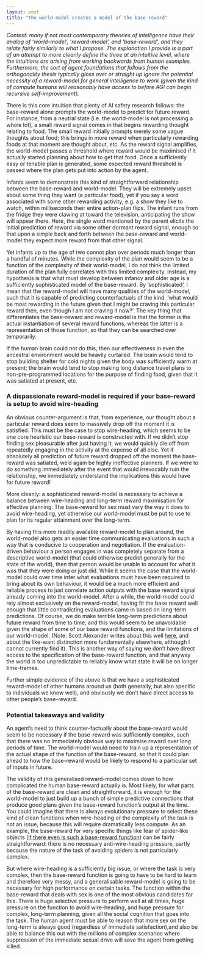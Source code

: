 ```yaml
---
layout: post
title: "The world-model creates a model of the base-reward"
---
```


_Context: many if not most contemporary theories of intelligence have their analog of ‘world-model’, ‘reward-model’, and ‘base-reward’, and they relate fairly similarly to what I propose. The explanation I provide is a part of an attempt to more cleanly define the three at an intuitive level, where the intuitions are arising from working backwards from human examples. Furthermore, the sort of agent foundations that follows from the orthogonality thesis typically gloss over or straight up ignore the potential necessity of a reward-model for general intelligence to work (given the kind of compute humans will reasonably have access to before AGI can begin recursive self-improvement)._

There is this core intuition that plenty of AI safety research follows: the base-reward alone prompts the world-model to predict for future reward. For instance, from a neutral state (i.e. the world-model is not processing a whole lot), a small reward signal comes in that begins rewarding thought relating to food. The small reward initially prompts merely some vague thoughts about food; this brings in more reward when particularly rewarding foods at that moment are thought about, etc. As the reward signal amplifies, the world-model passes a threshold where reward would be maximised if it actually started planning about how to get that food. Once a sufficiently easy or tenable plan is generated, some expected reward threshold is passed where the plan gets put into action by the agent. 

Infants seem to demonstrate this kind of straightforward relationship between the base-reward and world-model. They will be extremely upset about some thing they want (a particular food), yet if you say a word associated with some other rewarding activity, e.g. a show they like to watch, within milliseconds their entire action-plan flips. The infant runs from the fridge they were clawing at toward the television, anticipating the show will appear there. Here, the single word mentioned by the parent elicits the initial prediction of reward via some other dormant reward signal, enough so that upon a simple back and forth between the base-reward and world-model they expect more reward from that other signal. 

Yet infants up to the age of two cannot plan over periods much longer than a handful of minutes. While the complexity of the plan would seem to be a function of the complexity of their world-model, I do not think the limited duration of the plan fully correlates with this limited complexity. Instead, my hypothesis is that what must develop between infancy and older age is a sufficiently sophisticated model of the base-reward. By ‘sophisticated’, I mean that the reward-model will have many qualities of the world-model, such that it is capable of predicting counterfactuals of the kind: ‘what would be most rewarding in the future given that I might be craving this particular reward then, even though I am not craving it now?’. The key thing that differentiates the base-reward and reward-model is that the former is the actual instantiation of several reward functions, whereas the latter is a representation of those function, so that they can be searched over temporarily. 

If the human brain could not do this, then our effectiveness in even the ancestral environment would be heavily curtailed. The brain would tend to stop building shelter for cold nights given the body was sufficiently warm at present; the brain would tend to stop making long distance travel plans to non-pre-programmed locations for the purpose of finding food, given that it was satiated at present, etc. 

### A dispassionate reward-model is required if your base-reward is setup to avoid wire-heading

An obvious counter-argument is that, from experience, our thought about a particular reward does seem to massively drop off the moment it is satisfied. This must be the case to stop wire-heading, which seems to be one core heuristic our base-reward is constructed with. If we didn’t stop finding sex pleasurable after just having it, we would quickly die off from repeatedly engaging in the activity at the expense of all else. Yet if absolutely all prediction of future reward dropped off the moment the base-reward was satiated, we’d again be highly ineffective planners. If we were to do something immediately after the event that would irrevocably ruin the relationship, we  immediately understand the implications this would have for future reward! 

More cleanly: a sophisticated reward-model is necessary to achieve a balance between wire-heading and long-term reward maximisation for effective planning.  The base-reward for sex must vary the way it does to avoid wire-heading, yet otherwise our world-model must be put to use to plan for its regular attainment over the long-term. 

By having this more readily available reward-model to plan around, the world-model also gets an easier time communicating evaluations in such a way that is conducive to cooperation and negotiation. If the evaluation-driven behaviour a person engages in was completely separate from a descriptive world-model (that could otherwise predict generally for the state of the world), then that person would be unable to account for what it was that they were doing or just did. While it seems the case that the world-model could over time infer what evaluations must have been required to bring about its own behaviour, it would be a much more efficient and reliable process to just correlate action outputs with the base reward signal already coming into the world-model. After a while, the world-model could rely almost exclusively on the reward-model, having fit the base reward well enough that little contradicting evaluations came in based on long-term predictions. Of course, we do make terrible long-term predictions about future reward from time to time, and this would seem to be unavoidable given the shape of some of our base reward functions, and the limitations of our world-model. (Note: Scott Alexander writes about this well [here][1], and about the like-want distinction more fundamentally elsewhere, although I cannot currently find it). This is another way of saying we don’t have direct access to the specification of the base-reward function, and that anyway the world is too unpredictable to reliably know what state it will be on longer time-frames. 

Further simple evidence of the above is that we have a sophisticated reward-model of other humans around us (both generally, but also specific to individuals we know well), and obviously we don’t have direct access to other people’s base-reward. 

### Potential takeaways and validity

An agent’s need to think counter-factually about the base-reward would seem to be necessary if the base-reward was sufficiently complex, such that there was no immediately obvious way to maximise reward over long periods of time. The world-model would need to train up a representation of the actual shape of the function of the base-reward, so that it could plan ahead to how the base-reward would be likely to respond to a particular set of inputs in future. 

The validity of this generalised reward-model comes down to how complicated the human base-reward actually is. Most likely, for what parts of the base-reward are clean and straightforward, it is enough for the world-model to just build up a bunch of simple predictive connections that produce good plans given the base-reward function’s output at the time. You could imagine that there is always evolutionary pressure to select these kind of clean functions when wire-heading or the complexity of the task is not an issue, because this will require dramatically less compute. As an example, the base-reward for very specific things like fear of spider-like objects ([if there even is such a base-reward function][2]) can be fairly straightforward: there is no necessary anti-wire-heading pressure, partly because the nature of the task of avoiding spiders is not particularly complex. 

But where wire-heading is a sufficiently big issue, or where the task is very complex, then the base-reward function is going to have to be hard to learn and therefore very messy, and a generalisable reward-model is going to be necessary for high performance on certain tasks. The function within the base-reward that deals with sex is one of the most obvious candidates for this. There is huge selective pressure to perform well at all times, huge pressure on the function to avoid wire-heading, and huge pressure for complex, long-term planning, given all the social cognition that goes into the task. The human agent must be able to reason that more sex on the long-term is always good (regardless of immediate satisfaction),and also be able to balance this out with the millions of complex scenarios where suppression of the immediate sexual drive will save the agent from getting killed. 

  




[1]:	https://www.lesswrong.com/posts/yDRX2fdkm3HqfTpav/approving-reinforces-low-effort-behaviors
[2]:	https://www.alignmentforum.org/posts/CQAMdzA4MZEhNRtTp/human-values-and-biases-are-inaccessible-to-the-genome?commentId=8Fry62GiBnRYPnpNn